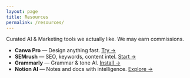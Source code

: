```yaml
---
layout: page
title: Resources
permalink: /resources/
---
```


Curated AI & Marketing tools we actually like. We may earn commissions.

- **Canva Pro** — Design anything fast. <a rel="nofollow sponsored" href="#">Try →</a><br>
- **SEMrush** — SEO, keywords, content intel. <a rel="nofollow sponsored" href="#">Start →</a><br>
- **Grammarly** — Grammar & tone AI. <a rel="nofollow sponsored" href="#">Install →</a><br>
- **Notion AI** — Notes and docs with intelligence. <a rel="nofollow sponsored" href="#">Explore →</a>
